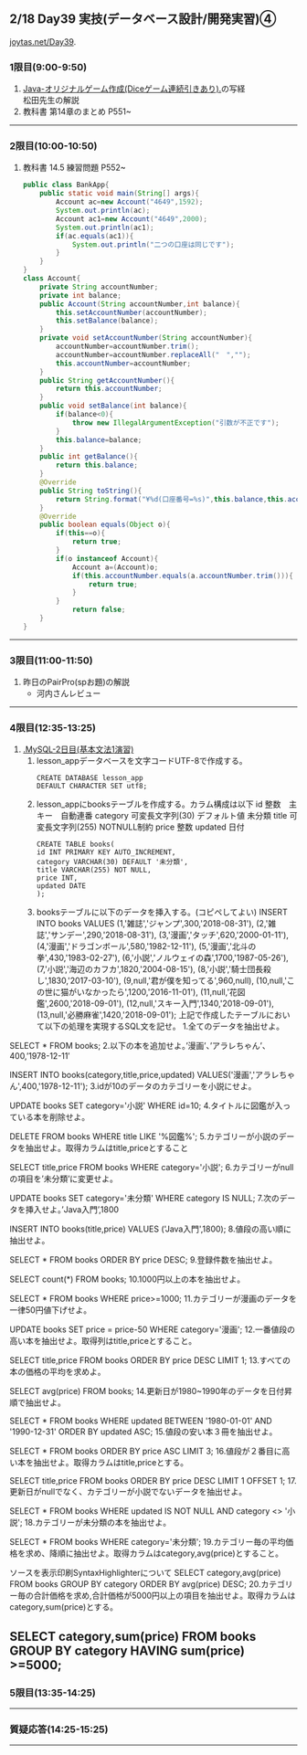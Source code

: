 ## 2/18 Day39 実技(データベース設計/開発実習)④
[joytas.net/Day39](https://joytas.net/%e8%a8%93%e7%b7%b4/day39).
### 1限目(9:00-9:50)
1. [Java-オリジナルゲーム作成(Diceゲーム連続引きあり).](https://joytas.net/programming/java-%e3%82%aa%e3%83%aa%e3%82%b8%e3%83%8a%e3%83%ab%e3%82%b2%e3%83%bc%e3%83%a0-dice%e3%82%b2%e3%83%bc%e3%83%a0)の写経  
	松田先生の解説
1. 教科書 第14章のまとめ P551~
---
### 2限目(10:00-10:50)
1. 教科書 14.5 練習問題 P552~
	~~~java
	public class BankApp{
		public static void main(String[] args){
			Account ac=new Account("4649",1592);
			System.out.println(ac);
			Account ac1=new Account("4649",2000);
			System.out.println(ac1);
			if(ac.equals(ac1)){
				System.out.println("二つの口座は同じです");
			}
		}
	}
	class Account{
		private String accountNumber;
		private int balance;
		public Account(String accountNumber,int balance){
			this.setAccountNumber(accountNumber);
			this.setBalance(balance);
		}
		private void setAccountNumber(String accountNumber){
			accountNumber=accountNumber.trim();
			accountNumber=accountNumber.replaceAll("　","");
			this.accountNumber=accountNumber;
		}
		public String getAccountNumber(){
			return this.accountNumber;
		}
		public void setBalance(int balance){
			if(balance<0){
				throw new IllegalArgumentException("引数が不正です");
			}
			this.balance=balance;
		}
		public int getBalance(){
			return this.balance;
		}
		@Override
		public String toString(){
			return String.format("¥%d(口座番号=%s)",this.balance,this.accountNumber);
		}
		@Override
		public boolean equals(Object o){
			if(this==o){
				return true;
			}
			if(o instanceof Account){
				Account a=(Account)o;
				if(this.accountNumber.equals(a.accountNumber.trim())){
					return true;
				}
			}
				return false;
		}
	}
	~~~
---
### 3限目(11:00-11:50)
1. 昨日のPairPro(spお題)の解説
	- 河内さんレビュー
---
### 4限目(12:35-13:25)
1. [.MySQL-2日目(基本文法1演習)](https://joytas.net/programming/mysql/mysql02)
	1. lesson_appデータベースを文字コードUTF-8で作成する。
		~~~mysql
		CREATE DATABASE lesson_app
		DEFAULT CHARACTER SET utf8;
		~~~
	1. lesson_appにbooksテーブルを作成する。カラム構成は以下
		id 整数　主キー　自動連番
		category 可変長文字列(30) デフォルト値 未分類
		title 可変長文字列(255) NOTNULL制約
		price 整数
		updated 日付
		~~~mysql
		CREATE TABLE books(
		id INT PRIMARY KEY AUTO_INCREMENT,
		category VARCHAR(30) DEFAULT '未分類',
		title VARCHAR(255) NOT NULL,
		price INT,
		updated DATE
		);
		~~~
	1. booksテーブルに以下のデータを挿入する。(コピペしてよい)
		INSERT INTO books VALUES
		(1,'雑誌','ジャンプ',300,'2018-08-31'),
		(2,'雑誌','サンデー',290,'2018-08-31'),
		(3,'漫画','タッチ',620,'2000-01-11'),
		(4,'漫画','ドラゴンボール',580,'1982-12-11'),
		(5,'漫画','北斗の拳',430,'1983-02-27'),
		(6,'小説','ノルウェイの森',1700,'1987-05-26'),
		(7,'小説','海辺のカフカ',1820,'2004-08-15'),
		(8,'小説','騎士団長殺し',1830,'2017-03-10'),
		(9,null,'君が僕を知ってる',960,null),
		(10,null,'この世に猫がいなかったら',1200,'2016-11-01'),
		(11,null,'花図鑑',2600,'2018-09-01'),
		(12,null,'スキー入門',1340,'2018-09-01'),
		(13,null,'必勝麻雀',1420,'2018-09-01');
		上記で作成したテーブルにおいて以下の処理を実現するSQL文を記せ。
1.全てのデータを抽出せよ。

SELECT * FROM books;
2.以下の本を追加せよ。’漫画’、’アラレちゃん’、400,’1978-12-11′

INSERT INTO books(category,title,price,updated)
VALUES('漫画','アラレちゃん',400,'1978-12-11');
3.idが10のデータのカテゴリーを小説にせよ。

UPDATE books SET category='小説'
WHERE id=10;
4.タイトルに図鑑が入っている本を削除せよ。

DELETE FROM books
WHERE title LIKE '%図鑑%';
5.カテゴリーが小説のデータを抽出せよ。取得カラムはtitle,priceとすること

SELECT title,price FROM books
WHERE category='小説';
6.カテゴリーがnullの項目を’未分類’に変更せよ。

UPDATE books SET category='未分類'
WHERE category IS NULL;
7.次のデータを挿入せよ。’Java入門’,1800

INSERT INTO books(title,price)
VALUES ('Java入門',1800);
8.値段の高い順に抽出せよ。

SELECT * FROM books
ORDER BY price DESC;
9.登録件数を抽出せよ。

SELECT count(*) FROM books;
10.1000円以上の本を抽出せよ。

SELECT * FROM books
WHERE price>=1000;
11.カテゴリーが漫画のデータを一律50円値下げせよ。

UPDATE books SET price = price-50
WHERE category='漫画';
12.一番値段の高い本を抽出せよ。取得列はtitle,priceとすること。

SELECT title,price FROM books
ORDER BY price DESC LIMIT 1;
13.すべての本の価格の平均を求めよ。

SELECT avg(price) FROM books;
14.更新日が1980~1990年のデータを日付昇順で抽出せよ。

SELECT * FROM books
WHERE updated BETWEEN '1980-01-01' AND '1990-12-31'
ORDER BY updated ASC;
15.値段の安い本３冊を抽出せよ。

SELECT * FROM books
ORDER BY price ASC
LIMIT 3;
16.値段が２番目に高い本を抽出せよ。取得カラムはtitle,priceとする。

SELECT title,price FROM books
ORDER BY price DESC
LIMIT 1 OFFSET 1;
17.更新日がnullでなく、カテゴリーが小説でないデータを抽出せよ。

SELECT * FROM books
WHERE updated IS NOT NULL
AND category <> '小説';
18.カテゴリーが未分類の本を抽出せよ。

SELECT * FROM books
WHERE category='未分類';
19.カテゴリー毎の平均価格を求め、降順に抽出せよ。取得カラムはcategory,avg(price)とすること。

ソースを表示印刷SyntaxHighlighterについて
SELECT category,avg(price) FROM books
GROUP BY category
ORDER BY avg(price) DESC;
20.カテゴリー毎の合計価格を求め,合計価格が5000円以上の項目を抽出せよ。取得カラムはcategory,sum(price)とする。

SELECT category,sum(price) FROM books
GROUP BY category
HAVING sum(price) >=5000;
---
### 5限目(13:35-14:25)
---
### 質疑応答(14:25-15:25)
---
